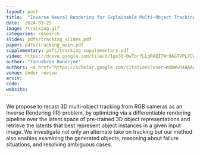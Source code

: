 ```yaml
---
layout: post
title:  "Inverse Neural Rendering for Explainable Multi-Object Tracking"
date:  2024-03-29
image: /tracking.gif
categories: research
slides: pdfs/tracking_slides.pdf
paper: pdfs/tracking_main.pdf
supplementary: pdfs/tracking_supplementary.pdf
video: https://drive.google.com/file/d/1go36-0wTbrYLLqRAQI7Wr0AGTVPLYCWk/view?usp=drive_link
author: "Tanushree Banerjee"
authors: <a href="https://scholar.google.com/citations?user=mUbWwU4AAAAJ&hl=en">Julian Ost*</a>, <strong>Tanushree Banerjee*</strong>, <a href="http://mariobijelic.de/wordpress/#/home">Mario Bijelic</a>, <a href="https://sites.google.com/view/yuval-bahat/home">Yuval Bahat</a>, <a href="https://www.cs.princeton.edu/~fheide/">Felix Heide</a>
venue: Under review
arxiv: 
code: 
website: 
---
```

We propose to recast 3D multi-object tracking from RGB cameras as an Inverse Rendering (IR) problem, by optimizing via a differentiable rendering pipeline over the latent space of pre-trained 3D object representations and retrieve the latents that best represent object instances in a given input image. We investigate not only an alternate take on tracking but our method also enables examining the generated objects, reasoning about failure situations, and resolving ambiguous cases.
